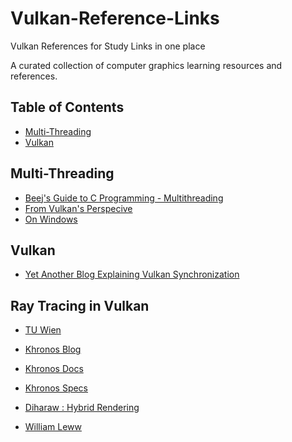 # Vulkan-Reference-Links
Vulkan References for Study Links in one place

A curated collection of computer graphics learning resources and references.

## Table of Contents
- [Multi-Threading](#multi-threading)
- [Vulkan](#vulkan)

## Multi-Threading
- [Beej's Guide to C Programming - Multithreading](https://beej.us/guide/bgc/html/split/multithreading.html)
- [From Vulkan's Perspecive](https://vkguide.dev/docs/extra-chapter/multithreading/)
- [On Windows](https://www.intel.sg/content/dam/www/public/apac/xa/en/pdfs/ssg/Programming_with_Windows_Threads.pdf)

## Vulkan
- [Yet Another Blog Explaining Vulkan Synchronization](https://themaister.net/blog/2019/08/14/yet-another-blog-explaining-vulkan-synchronization/)
  
## Ray Tracing in Vulkan

- [TU Wien](https://www.youtube.com/watch?v=12k_frqw7tM)
- [Khronos Blog](https://www.khronos.org/blog/ray-tracing-in-vulkan#blog_Ray_Queries)
- [Khronos Docs](https://docs.vulkan.org/guide/latest/extensions/ray_tracing.html)

- [Khronos Specs](https://www.khronos.org/blog/vulkan-ray-tracing-final-specification-release)
- [Diharaw : Hybrid Rendering](https://github.com/diharaw/hybrid-rendering)
- [William Leww](https://github.com/WilliamLewww/vulkan_ray_tracing_minimal_abstraction/tree/master)

